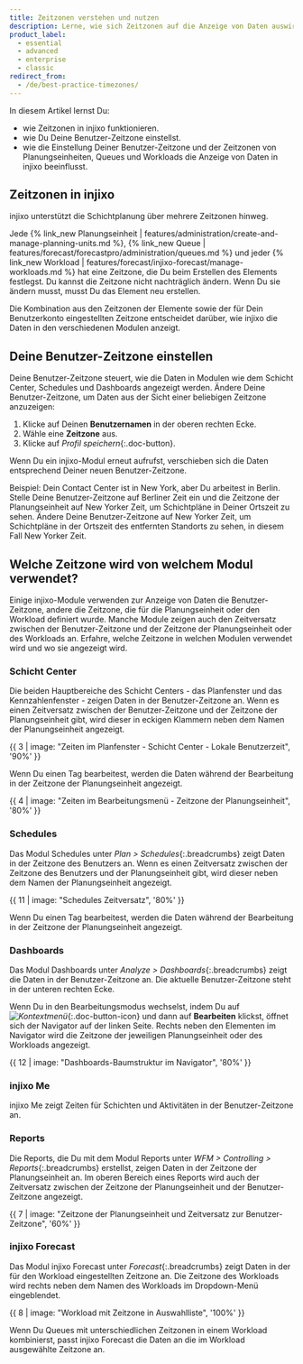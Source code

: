 ```yaml
---
title: Zeitzonen verstehen und nutzen
description: Lerne, wie sich Zeitzonen auf die Anzeige von Daten auswirken und wie Du eine für Dich passende Benutzer-Zeitzone einstellst.
product_label:
  - essential
  - advanced
  - enterprise
  - classic
redirect_from:
  - /de/best-practice-timezones/
---
```


In diesem Artikel lernst Du:
* wie Zeitzonen in injixo funktionieren.
* wie Du Deine Benutzer-Zeitzone einstellst.
* wie die Einstellung Deiner Benutzer-Zeitzone und der Zeitzonen von Planungseinheiten, Queues und Workloads die Anzeige von Daten in injixo beeinflusst.

## Zeitzonen in injixo

injixo unterstützt die Schichtplanung über mehrere Zeitzonen hinweg.

Jede {% link_new Planungseinheit | features/administration/create-and-manage-planning-units.md %}, {% link_new Queue | features/forecast/forecastpro/administration/queues.md %} und jeder {% link_new Workload | features/forecast/injixo-forecast/manage-workloads.md %} hat eine Zeitzone, die Du beim Erstellen des Elements festlegst. Du kannst die Zeitzone nicht nachträglich ändern. Wenn Du sie ändern musst, musst Du das Element neu erstellen.

Die Kombination aus den Zeitzonen der Elemente sowie der für Dein Benutzerkonto eingestellten Zeitzone entscheidet darüber, wie injixo die Daten in den verschiedenen Modulen anzeigt.

## Deine Benutzer-Zeitzone einstellen

Deine Benutzer-Zeitzone steuert, wie die Daten in Modulen wie dem Schicht Center, Schedules und Dashboards angezeigt werden. Ändere Deine Benutzer-Zeitzone, um Daten aus der Sicht einer beliebigen Zeitzone anzuzeigen:

1. Klicke auf Deinen **Benutzernamen** in der oberen rechten Ecke.
2. Wähle eine **Zeitzone** aus.
3. Klicke auf *Profil speichern*{:.doc-button}.

Wenn Du ein injixo-Modul erneut aufrufst, verschieben sich die Daten entsprechend Deiner neuen Benutzer-Zeitzone.

Beispiel: Dein Contact Center ist in New York, aber Du arbeitest in Berlin. Stelle Deine Benutzer-Zeitzone auf Berliner Zeit ein und die Zeitzone der Planungseinheit auf New Yorker Zeit, um Schichtpläne in Deiner Ortszeit zu sehen. Ändere Deine Benutzer-Zeitzone auf New Yorker Zeit, um Schichtpläne in der Ortszeit des entfernten Standorts zu sehen, in diesem Fall New Yorker Zeit.

## Welche Zeitzone wird von welchem Modul verwendet?

Einige injixo-Module verwenden zur Anzeige von Daten die Benutzer-Zeitzone, andere die Zeitzone, die für die Planungseinheit oder den Workload definiert wurde. Manche Module zeigen auch den Zeitversatz zwischen der Benutzer-Zeitzone und der Zeitzone der Planungseinheit oder des Workloads an. Erfahre, welche Zeitzone in welchen Modulen verwendet wird und wo sie angezeigt wird.

### Schicht Center

Die beiden Hauptbereiche des Schicht Centers - das Planfenster und das Kennzahlenfenster - zeigen Daten in der Benutzer-Zeitzone an. Wenn es einen Zeitversatz zwischen der Benutzer-Zeitzone und der Zeitzone der Planungseinheit gibt, wird dieser in eckigen Klammern neben dem Namen der Planungseinheit angezeigt.

{{ 3 | image: "Zeiten im Planfenster - Schicht Center - Lokale Benutzerzeit", '90%' }}

Wenn Du einen Tag bearbeitest, werden die Daten während der Bearbeitung in der Zeitzone der Planungseinheit angezeigt.

{{ 4 | image: "Zeiten im Bearbeitungsmenü - Zeitzone der Planungseinheit", '80%' }}

### Schedules

Das Modul Schedules unter *Plan > Schedules*{:.breadcrumbs} zeigt Daten in der Zeitzone des Benutzers an. Wenn es einen Zeitversatz zwischen der Zeitzone des Benutzers und der Planungseinheit gibt, wird dieser neben dem Namen der Planungseinheit angezeigt.

{{ 11 | image: "Schedules Zeitversatz", '80%' }}

Wenn Du einen Tag bearbeitest, werden die Daten während der Bearbeitung in der Zeitzone der Planungseinheit angezeigt.

### Dashboards

Das Modul Dashboards unter *Analyze > Dashboards*{:.breadcrumbs} zeigt die Daten in der Benutzer-Zeitzone an. Die aktuelle Benutzer-Zeitzone steht in der unteren rechten Ecke.

Wenn Du in den Bearbeitungsmodus wechselst, indem Du auf _![Kontextmenü](/assets/img/common/dashboards/context-menu.png)_{:.doc-button-icon} und dann auf **Bearbeiten** klickst, öffnet sich der Navigator auf der linken Seite. Rechts neben den Elementen im Navigator wird die Zeitzone der jeweiligen Planungseinheit oder des Workloads angezeigt.

{{ 12 | image: "Dashboards-Baumstruktur im Navigator", '80%' }}

### injixo Me

injixo Me zeigt Zeiten für Schichten und Aktivitäten in der Benutzer-Zeitzone an.

### Reports

Die Reports, die Du mit dem Modul Reports unter *WFM > Controlling > Reports*{:.breadcrumbs} erstellst, zeigen Daten in der Zeitzone der Planungseinheit an. Im oberen Bereich eines Reports wird auch der Zeitversatz zwischen der Zeitzone der Planungseinheit und der Benutzer-Zeitzone angezeigt.

{{ 7 | image: "Zeitzone der Planungseinheit und Zeitversatz zur Benutzer-Zeitzone", '60%' }}

### injixo Forecast

Das Modul injixo Forecast unter *Forecast*{:.breadcrumbs} zeigt Daten in der für den Workload eingestellten Zeitzone an. Die Zeitzone des Workloads wird rechts neben dem Namen des Workloads im Dropdown-Menü eingeblendet.

{{ 8 | image: "Workload mit Zeitzone in Auswahlliste", '100%' }}

Wenn Du Queues mit unterschiedlichen Zeitzonen in einem Workload kombinierst, passt injixo Forecast die Daten an die im Workload ausgewählte Zeitzone an.
